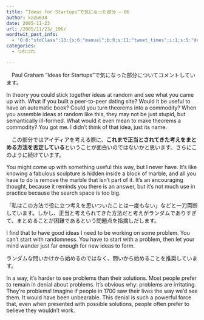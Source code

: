 ```yaml
---
title: ”Ideas for Startups”で気になった部分 — 06
author: kazu634
date: 2005-11-23
url: /2005/11/23/_196/
wordtwit_post_info:
  - 'O:8:"stdClass":13:{s:6:"manual";b:0;s:11:"tweet_times";i:1;s:5:"delay";i:0;s:7:"enabled";i:1;s:10:"separation";s:2:"60";s:7:"version";s:3:"3.7";s:14:"tweet_template";b:0;s:6:"status";i:2;s:6:"result";a:0:{}s:13:"tweet_counter";i:2;s:13:"tweet_log_ids";a:1:{i:0;i:2199;}s:9:"hash_tags";a:0:{}s:8:"accounts";a:1:{i:0;s:7:"kazu634";}}'
categories:
  - つれづれ

---
```

<div class="section">
<p>
    　Paul Graham &#8220;Ideas for Startups&#8221;で気になった部分についてコメントしています。
</p>
  
<p>
<blockquote>
</blockquote>
</p>
  
<p>
    In theory you could stick together ideas at random and see what you came up with. What if you built a peer-to-peer dating site? Would it be useful to have an automatic book? Could you turn theorems into a commodity? When you assemble ideas at random like this, they may not be just stupid, but semantically ill-formed. What would it even mean to make theorems a commodity? You got me. I didn&#8217;t think of that idea, just its name.
</p></p> 
  
<p>
    　この部分ではアイディアを考える際に、<b>これまで正当とされてきた考えをまとめる方法を否定している</b>ということが面白いのではないかと思います。さらにこのように続けています。
</p>
  
<p>
<blockquote>
</blockquote>
</p>
  
<p>
    You might come up with something useful this way, but I never have. It&#8217;s like knowing a fabulous sculpture is hidden inside a block of marble, and all you have to do is remove the marble that isn&#8217;t part of it. It&#8217;s an encouraging thought, because it reminds you there is an answer, but it&#8217;s not much use in practice because the search space is too big.
</p></p> 
  
<p>
    「私はこの方法で役に立つ考えを思いついたことは一度もない」などと一刀両断しています。しかし、正当と考えられてきた方法だと考えがランダムでありすぎて、まとめることが困難であるという問題点を指摘しだします。
</p>
  
<p>
<blockquote>
</blockquote>
</p>
  
<p>
    I find that to have good ideas I need to be working on some problem. You can&#8217;t start with randomness. You have to start with a problem, then let your mind wander just far enough for new ideas to form.
</p></p> 
  
<p>
    ランダムな問いかけから始めるのではなく、問いから始めることを推奨しています。
</p>
  
<p>
<blockquote>
</blockquote>
</p>
  
<p>
    In a way, it&#8217;s harder to see problems than their solutions. Most people prefer to remain in denial about problems. It&#8217;s obvious why: problems are irritating. They&#8217;re problems! Imagine if people in 1700 saw their lives the way we&#8217;d see them. It would have been unbearable. This denial is such a powerful force that, even when presented with possible solutions, people often prefer to believe they wouldn&#8217;t work.
</p></p>
</div>